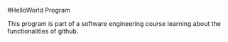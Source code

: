 #HelloWorld Program

This program is part of a software engineering course learning about the functionalities of github.
